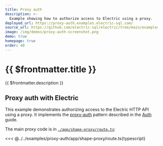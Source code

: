 ```yaml
---
title: Proxy auth
description: >-
  Example showing how to authorize access to Electric using a proxy.
deployed_url: https://proxy-auth.examples.electric-sql.com/
source_url: https://github.com/electric-sql/electric/tree/main/examples/proxy-auth
image: /img/demos/proxy-auth-screenshot.png
demo: true
homepage: true
order: 40
---
```


# {{ $frontmatter.title }}

{{ $frontmatter.description }}

<DemoCTAs :demo="$frontmatter" />

## Proxy auth with Electric

<DemoEmbed :demo="$frontmatter" />

This example demonstrates authorizing access to the Electric HTTP API using a proxy. It implements the [proxy-auth](/docs/guides/auth#proxy-auth) pattern described in the [Auth](/docs/guides/auth) guide.

The main proxy code is in [`./app/shape-proxy/route.ts`](https://github.com/electric-sql/electric/blob/main/examples/proxy-auth/app/shape-proxy/route.ts):

<<< @../../examples/proxy-auth/app/shape-proxy/route.ts{typescript}

<DemoCTAs :demo="$frontmatter" />
